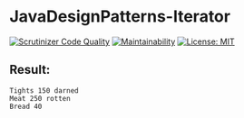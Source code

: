 # JavaDesignPatterns-Iterator 

[![Scrutinizer Code Quality](https://scrutinizer-ci.com/g/Jagepard/JavaDesignPatterns-Iterator/badges/quality-score.png?b=master)](https://scrutinizer-ci.com/g/Jagepard/JavaDesignPatterns-Iterator/?branch=master)
[![Maintainability](https://api.codeclimate.com/v1/badges/676494e93bc98406f2f8/maintainability)](https://codeclimate.com/github/Jagepard/JavaDesignPatterns-Iterator/maintainability)
[![License: MIT](https://img.shields.io/badge/license-MIT-498e7f.svg)](https://mit-license.org/)

## Result:
```
Tights 150 darned
Meat 250 rotten
Bread 40 
```
